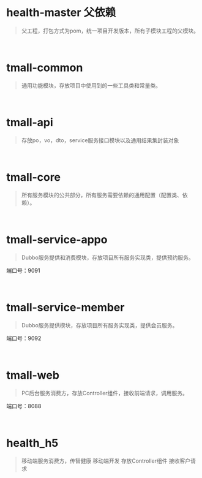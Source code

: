 # health-master 父依赖
> 父工程，打包方式为pom，统一项目开发版本，所有子模块工程的父模块。

<br>

# tmall-common 
> 通用功能模块，存放项目中使用到的一些工具类和常量类。

<br>

# tmall-api 
> 存放po，vo，dto，service服务接口模块以及通用结果集封装对象

<br>

# tmall-core 
> 所有服务模块的公共部分，所有服务需要依赖的通用配置（配置类、依赖）。

<br>

# tmall-service-appo 
> Dubbo服务提供和消费模块，存放项目所有服务实现类，提供预约服务。

端口号：9091

<br>

# tmall-service-member 
> Dubbo服务提供模块，存放项目所有服务实现类，提供会员服务。

端口号：9092

<br>

# tmall-web 

> PC后台服务消费方，存放Controller组件，接收前端请求，调用服务。

端口号：8088

<br>

# health_h5
> 移动端服务消费方，传智健康 移动端开发 存放Controller组件 接收客户请求